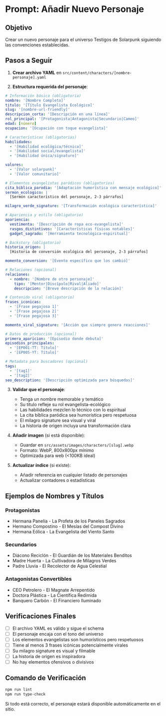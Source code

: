 # Prompt: Añadir Nuevo Personaje

## Objetivo

Crear un nuevo personaje para el universo Testigos de Solarpunk siguiendo las convenciones establecidas.

## Pasos a Seguir

1. **Crear archivo YAML** en `src/content/characters/[nombre-personaje].yaml`

2. **Estructura requerida del personaje**:

```yaml
# Información básica (obligatoria)
nombre: '[Nombre Completo]'
titulo: '[Título Evangelista Ecológico]'
slug: '[nombre-url-friendly]'
descripcion_corta: '[Descripción en una línea]'
rol_principal: '[Protagonista|Antagonista|Secundario|Cameo]'
edad: [número]
ocupacion: '[Ocupación con toque evangelista]'

# Características (obligatorias)
habilidades:
  - '[Habilidad ecológica/técnica]'
  - '[Habilidad social/evangelista]'
  - '[Habilidad única/signature]'

valores:
  - '[Valor solarpunk]'
  - '[Valor comunitario]'

# Elementos evangelistas paródicos (obligatorios)
cita_biblica_parodia: '[Adaptación humorística con mensaje ecológico]'
sermon_ecologico: |
  [Sermón característico del personaje, 2-3 párrafos]

milagro_verde_signature: '[Transformación ecológica característica]'

# Apariencia y estilo (obligatorio)
apariencia:
  vestimenta: '[Descripción de ropa eco-evangelista]'
  rasgos_distintivos: '[Características físicas notables]'
  gadget_sagrado: '[Herramienta tecnológica-espiritual]'

# Backstory (obligatorio)
historia_origen: |
  [Historia de conversión ecológica del personaje, 2-3 párrafos]

momento_conversion: '[Evento específico que los cambió]'

# Relaciones (opcional)
relaciones:
  - nombre: '[Nombre de otro personaje]'
    tipo: '[Mentor|Discípulo|Rival|Aliado]'
    descripcion: '[Breve descripción de la relación]'

# Contenido viral (obligatorio)
frases_iconicas:
  - '[Frase pegajosa 1]'
  - '[Frase pegajosa 2]'
  - '[Frase pegajosa 3]'

momento_viral_signature: '[Acción que siempre genera reacciones]'

# Datos de producción (opcional)
primera_aparicion: '[Episodio donde debuta]'
episodios_principales:
  - '[EP001-TT: Título]'
  - '[EP005-YT: Título]'

# Metadata para buscadores (opcional)
tags:
  - '[tag1]'
  - '[tag2]'
seo_description: '[Descripción optimizada para búsquedas]'
```

3. **Validar que el personaje**:

   - Tenga un nombre memorable y temático
   - Su título refleje su rol evangelista-ecológico
   - Las habilidades mezclen lo técnico con lo espiritual
   - La cita bíblica paródica sea humorística pero respetuosa
   - El milagro signature sea visual y viral
   - La historia de origen incluya una transformación clara

4. **Añadir imagen** (si está disponible):

   - Guardar en `src/assets/images/characters/[slug].webp`
   - Formato: WebP, 800x800px mínimo
   - Optimizada para web (<100KB ideal)

5. **Actualizar índice** (si existe):
   - Añadir referencia en cualquier listado de personajes
   - Actualizar contadores o estadísticas

## Ejemplos de Nombres y Títulos

### Protagonistas

- Hermana Panelia - La Profeta de los Paneles Sagrados
- Hermano Compostino - El Mesías del Compost Divino
- Hermana Eólica - La Evangelista del Viento Santo

### Secundarios

- Diácono Reciclón - El Guardián de los Materiales Benditos
- Madre Huerta - La Cultivadora de Milagros Verdes
- Padre Lluvia - El Recolector de Agua Celestial

### Antagonistas Convertibles

- CEO Petrolero - El Magnate Arrepentido
- Doctora Plástica - La Científica Redimida
- Banquero Carbón - El Financiero Iluminado

## Verificaciones Finales

- [ ] El archivo YAML es válido y sigue el schema
- [ ] El personaje encaja con el tono del universo
- [ ] Los elementos evangelistas son humorísticos pero respetuosos
- [ ] Tiene al menos 3 frases icónicas potencialmente virales
- [ ] Su milagro signature es visual y filmable
- [ ] La historia de origen es inspiradora
- [ ] No hay elementos ofensivos o divisivos

## Comando de Verificación

```bash
npm run lint
npm run type-check
```

Si todo está correcto, el personaje estará disponible automáticamente en el sitio.
